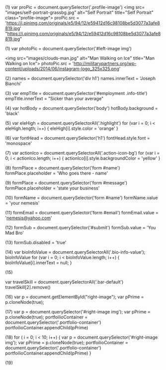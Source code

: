 (1)
var proPic = document.querySelector('.profile-image')
<img src=​"images/​self-portrait-grassbg.jpg" alt=​"Self Portrait" title=​"Self Portrait" class=​"profile-image">​
proPic.src = 'https://i.pinimg.com/originals/e5/94/12/e59412d16c98108be5d3077a3afe8819.jpg'
"https://i.pinimg.com/originals/e5/94/12/e59412d16c98108be5d3077a3afe8819.jpg"

(1)
var photoPic = document.querySelector('#left-image img')

<img src=​"images/​clouds-man.jpg" alt=​"Man Walking on Ice" title=​"Man Walking on Ice">​
photoPic.src = 'http://militarypartners.org/wp-content/uploads/2014/06/instagram-logo_325x325.png'

(2)
names = document.querySelector('div h1')
names.innerText = 'Joseph Bianchi'

(3)
var empTitle = document.querySelector('#employment .info-title')
empTitle.innerText = "Sicker than your average"

(4)
var hotBody = document.querySelector('body')
hotBody.background = 'black'

(5)
var eleHigh = document.querySelectorAll('.highlight')
for (var i = 0; i < eleHigh.length; i++) {
  eleHigh[i].style.color = 'orange'
}

(6)
var fontHead = document.querySelector('h1')
fontHead.style.font = 'monospace'

(7)
var actionIco = document.querySelectorAll('.action-icon-bg')
for (var i = 0; i < actionIco.length; i++) {
  actionIco[i].style.backgroundColor = 'yellow'
}

(8)
formPlace = document.querySelector('form #name')
formPlace.placeholder = 'Who goes there - name'

(9)
formPlace = document.querySelector('form #message')
formPlace.placeholder = 'state your business'

(10)
formName = document.querySelector('form #name')
formName.value = 'your nemesis'

(11)
formEmail = document.querySelector('form #email')
formEmail.value = 'nemesis@yahoo.com'

(12)
formSub = document.querySelector('#submit')
formSub.value = 'You Mad Bro'

(13)
formSub.disabled = 'true'

(14)
var bioInfoValue = document.querySelectorAll('.bio-info-value'); bioInfoValue for (var i = 0; i < bioInfoValue.length; i++) { bioInfoValue[i].innerText = null; }

(15)

var travelSkill = document.querySelectorAll('.bar-default')
travelSkill[2].remove()

(16)
var p = document.getElementById("right-image");
var pPrime = p.cloneNode(true);

(17)
var p = document.querySelector('#right-image img');
var pPrime = p.cloneNode(true);
portfoilioContainer = document.querySelector('.portfolio-container')
portfoilioContainer.appendChild(pPrime)

(18)
for ( i = 0; i < 10; i++) {
  var p = document.querySelector('#right-image img');
  var pPrime = p.cloneNode(true);
  portfoilioContainer = document.querySelector('.portfolio-container')
  portfoilioContainer.appendChild(pPrime)   }

(19)
